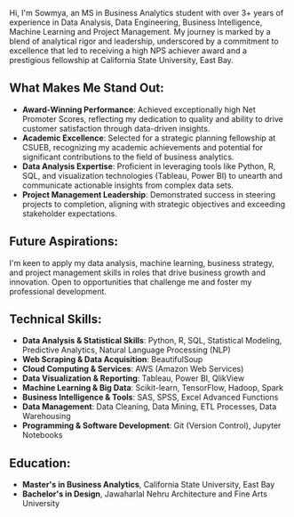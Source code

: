 Hi, I'm Sowmya, an MS in Business Analytics student with over 3+ years of experience in Data Analysis, Data Engineering, Business Intelligence, Machine Learning and Project Management. My journey is marked by a blend of analytical rigor and leadership, underscored by a commitment to excellence that led to receiving a high NPS achiever award and a prestigious fellowship at California State University, East Bay.

## What Makes Me Stand Out:
- **Award-Winning Performance**: Achieved exceptionally high Net Promoter Scores, reflecting my dedication to quality and ability to drive customer satisfaction through data-driven insights.
- **Academic Excellence**: Selected for a strategic planning fellowship at CSUEB, recognizing my academic achievements and potential for significant contributions to the field of business analytics.
- **Data Analysis Expertise**: Proficient in leveraging tools like Python, R, SQL, and visualization technologies (Tableau, Power BI) to unearth and communicate actionable insights from complex data sets.
- **Project Management Leadership**: Demonstrated success in steering projects to completion, aligning with strategic objectives and exceeding stakeholder expectations.



## Future Aspirations:
I'm keen to apply my data analysis, machine learning, business strategy, and project management skills in roles that drive business growth and innovation. Open to opportunities that challenge me and foster my professional development.

## Technical Skills:
- **Data Analysis & Statistical Skills**: Python, R, SQL, Statistical Modeling, Predictive Analytics, Natural Language Processing (NLP)
- **Web Scraping & Data Acquisition**: BeautifulSoup
- **Cloud Computing & Services**: AWS (Amazon Web Services)
- **Data Visualization & Reporting**: Tableau, Power BI, QlikView
- **Machine Learning & Big Data**: Scikit-learn, TensorFlow, Hadoop, Spark
- **Business Intelligence & Tools**: SAS, SPSS, Excel Advanced Functions
- **Data Management**: Data Cleaning, Data Mining, ETL Processes, Data Warehousing
- **Programming & Software Development**: Git (Version Control), Jupyter Notebooks

## Education:
- **Master's in Business Analytics**, California State University, East Bay
- **Bachelor's in Design**, Jawaharlal Nehru Architecture and Fine Arts University






